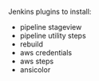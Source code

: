 Jenkins plugins to install:
* pipeline stageview
* pipeline utility steps
* rebuild
* aws credentials 
* aws steps
* ansicolor 